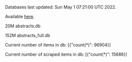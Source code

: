 Databases last updated: Sun May  1 07:21:00 UTC 2022. 

Available [here](https://github.com/cbeauhilton/ash-db/releases).


20M	abstracts.db

152M	abstracts_full.db

Current number of items in db:
[{"count(*)": 96904}]

Current number of scraped items in db:
[{"count(*)": 15686}]
